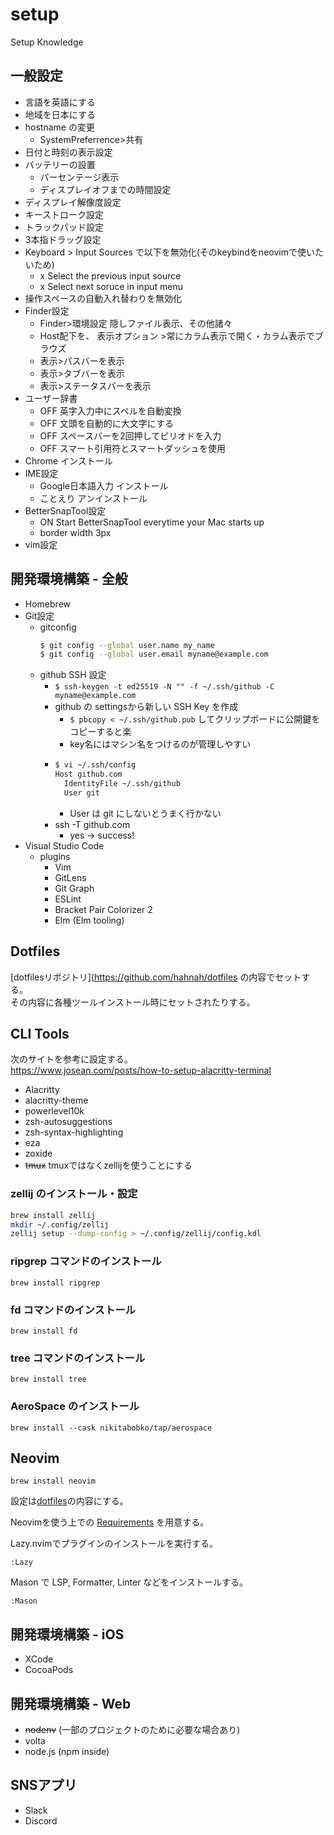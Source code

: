 # setup

Setup Knowledge

## 一般設定

- 言語を英語にする
- 地域を日本にする
- hostname の変更
  - SystemPreferrence>共有
- 日付と時刻の表示設定
- バッテリーの設置
  - パーセンテージ表示
  - ディスプレイオフまでの時間設定
- ディスプレイ解像度設定
- キーストローク設定
- トラックパッド設定
- 3本指ドラッグ設定
- Keyboard > Input Sources で以下を無効化(そのkeybindをneovimで使いたいため)
  - x Select the previous input source
  - x Select next soruce in input menu
- 操作スペースの自動入れ替わりを無効化
- Finder設定
  - Finder>環境設定 隠しファイル表示、その他諸々
  - Host配下を、 表示オプション >常にカラム表示で開く・カラム表示でブラウズ
  - 表示>パスバーを表示
  - 表示>タブバーを表示
  - 表示>ステータスバーを表示
- ユーザー辞書
  - OFF 英字入力中にスペルを自動変換
  - OFF 文頭を自動的に大文字にする
  - OFF スペースバーを2回押してピリオドを入力
  - OFF スマート引用符とスマートダッシュを使用
- Chrome インストール
- IME設定
  - Google日本語入力 インストール
  - ことえり アンインストール
- BetterSnapTool設定
  - ON Start BetterSnapTool everytime your Mac starts up
  - border width 3px
- vim設定

## 開発環境構築 - 全般

- Homebrew
- Git設定
  - gitconfig
    ```sh
    $ git config --global user.name my_name
    $ git config --global user.email myname@example.com
    ```
  - github SSH 設定
    - `$ ssh-keygen -t ed25519 -N "" -f ~/.ssh/github -C myname@example.com`
    - github の settingsから新しい SSH Key を作成
      - `$ pbcopy < ~/.ssh/github.pub` してクリップボードに公開鍵をコピーすると楽
      - key名にはマシン名をつけるのが管理しやすい
    - ```sh
      $ vi ~/.ssh/config
      Host github.com
        IdentityFile ~/.ssh/github
        User git
      ```
      - User は git にしないとうまく行かない
    - ssh -T github.com
      - yes -> success!
- Visual Studio Code
  - plugins
    - Vim
    - GitLens
    - Git Graph
    - ESLint
    - Bracket Pair Colorizer 2
    - Elm (Elm tooling)

## Dotfiles

[dotfilesリポジトリ](https://github.com/hahnah/dotfiles の内容でセットする。  
その内容に各種ツールインストール時にセットされたりする。

## CLI Tools

次のサイトを参考に設定する。  
https://www.josean.com/posts/how-to-setup-alacritty-terminal

- Alacritty
- alacritty-theme
- powerlevel10k
- zsh-autosuggestions
- zsh-syntax-highlighting
- eza
- zoxide
- ~~tmux~~ tmuxではなくzellijを使うことにする

### zellij のインストール・設定

```bash
brew install zellij
mkdir ~/.config/zellij
zellij setup --dump-config > ~/.config/zellij/config.kdl
```

### ripgrep コマンドのインストール

```
brew install ripgrep
```

### fd コマンドのインストール

```
brew install fd
```

### tree コマンドのインストール

```
brew install tree
```

### AeroSpace のインストール

```
brew install --cask nikitabobko/tap/aerospace
```

## Neovim

```
brew install neovim
```

設定は[dotfiles](https://github.com/hahnah/dotfiles)の内容にする。

Neovimを使う上での [Requirements](https://github.com/hahnah/dotfiles/blob/main/.config/nvim/README.md#requirements) を用意する。

Lazy.nvimでプラグインのインストールを実行する。

```
:Lazy
```

Mason で LSP, Formatter, Linter などをインストールする。

```
:Mason
```

## 開発環境構築 - iOS

- XCode
- CocoaPods

## 開発環境構築 - Web

- ~~nodenv~~ (一部のプロジェクトのために必要な場合あり)
- volta
- node.js (npm inside)

## SNSアプリ

- Slack
- Discord
